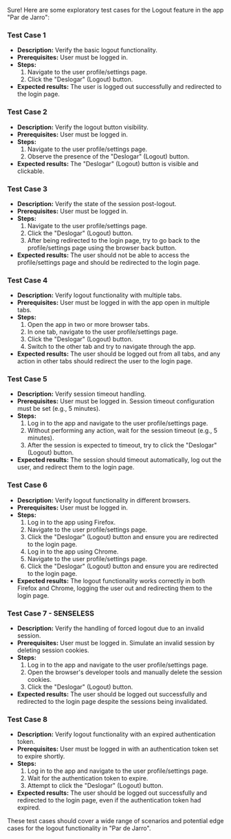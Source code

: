 Sure! Here are some exploratory test cases for the Logout feature in the app "Par de Jarro":

### Test Case 1
- **Description:** Verify the basic logout functionality.
- **Prerequisites:** User must be logged in.
- **Steps:**
  1. Navigate to the user profile/settings page.
  2. Click the "Deslogar" (Logout) button.
- **Expected results:** The user is logged out successfully and redirected to the login page.

### Test Case 2
- **Description:** Verify the logout button visibility.
- **Prerequisites:** User must be logged in.
- **Steps:**
  1. Navigate to the user profile/settings page.
  2. Observe the presence of the "Deslogar" (Logout) button.
- **Expected results:** The "Deslogar" (Logout) button is visible and clickable.

### Test Case 3
- **Description:** Verify the state of the session post-logout.
- **Prerequisites:** User must be logged in.
- **Steps:**
  1. Navigate to the user profile/settings page.
  2. Click the "Deslogar" (Logout) button.
  3. After being redirected to the login page, try to go back to the profile/settings page using the browser back button.
- **Expected results:** The user should not be able to access the profile/settings page and should be redirected to the login page.

### Test Case 4
- **Description:** Verify logout functionality with multiple tabs.
- **Prerequisites:** User must be logged in with the app open in multiple tabs.
- **Steps:**
  1. Open the app in two or more browser tabs.
  2. In one tab, navigate to the user profile/settings page.
  3. Click the "Deslogar" (Logout) button.
  4. Switch to the other tab and try to navigate through the app.
- **Expected results:** The user should be logged out from all tabs, and any action in other tabs should redirect the user to the login page.

### Test Case 5
- **Description:** Verify session timeout handling.
- **Prerequisites:** User must be logged in. Session timeout configuration must be set (e.g., 5 minutes).
- **Steps:**
  1. Log in to the app and navigate to the user profile/settings page.
  2. Without performing any action, wait for the session timeout (e.g., 5 minutes).
  3. After the session is expected to timeout, try to click the "Deslogar" (Logout) button.
- **Expected results:** The session should timeout automatically, log out the user, and redirect them to the login page.

### Test Case 6
- **Description:** Verify logout functionality in different browsers.
- **Prerequisites:** User must be logged in.
- **Steps:**
  1. Log in to the app using Firefox.
  2. Navigate to the user profile/settings page.
  3. Click the "Deslogar" (Logout) button and ensure you are redirected to the login page.
  4. Log in to the app using Chrome.
  5. Navigate to the user profile/settings page.
  6. Click the "Deslogar" (Logout) button and ensure you are redirected to the login page.
- **Expected results:** The logout functionality works correctly in both Firefox and Chrome, logging the user out and redirecting them to the login page.

### Test Case 7 - SENSELESS
- **Description:** Verify the handling of forced logout due to an invalid session.
- **Prerequisites:** User must be logged in. Simulate an invalid session by deleting session cookies.
- **Steps:**
  1. Log in to the app and navigate to the user profile/settings page.
  2. Open the browser's developer tools and manually delete the session cookies.
  3. Click the "Deslogar" (Logout) button.
- **Expected results:** The user should be logged out successfully and redirected to the login page despite the sessions being invalidated.

### Test Case 8
- **Description:** Verify logout functionality with an expired authentication token.
- **Prerequisites:** User must be logged in with an authentication token set to expire shortly.
- **Steps:**
  1. Log in to the app and navigate to the user profile/settings page.
  2. Wait for the authentication token to expire.
  3. Attempt to click the "Deslogar" (Logout) button.
- **Expected results:** The user should be logged out successfully and redirected to the login page, even if the authentication token had expired.

These test cases should cover a wide range of scenarios and potential edge cases for the logout functionality in "Par de Jarro".